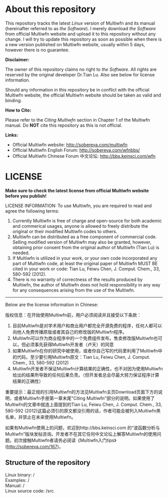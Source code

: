 # About this repository

This repository tracks the latest *Linux* version of Multiwfn and its manual (hereinafter referred to as *the Software*). I merely download *the Software* from official Multiwfn website and upload it to this repository without any change. I will try to update this repository as soon as possible when there is a new version published on Multiwfn website, usually within 5 days, however there is no guarantee. 

**Disclaimer:**

The owner of this repository claims no right to *the Software*. All rights are reserved by the original developer Dr.Tian Lu. Also see below for license information. 

Should any information in this repository be in conflict with the official Multiwfn website, the official Multiwfn website should be taken as valid and binding.

**How to Cite:**

Please refer to the *Citing Multiwfn* section in Chapter 1 of the Multiwfn manual. Do **NOT** cite this repository as this is not official.

**Links:**
- Official Multiwfn website: http://sobereva.com/multiwfn
- Official Multiwfn English Forum: http://sobereva.com/wfnbbs/
- Official Multiwfn Chinese Forum 中文论坛: http://bbs.keinsci.com/wfn

# LICENSE
**Make sure to check the latest license from official Multiwfn website before you publish!**

LICENSE INFORMATION: To use Multiwfn, you are required to read and agree the following terms:
1. Currently Multiwfn is free of charge and open-source for both academic and commerical usages, anyone is allowed to freely distribute the original or their modified Multiwfn codes to others.
2. Multiwfn can be distributed as a free component of commercial code. Selling modified version of Multiwfn may also be granted, however, obtaining prior consent from the original author of Multiwfn (Tian Lu) is needed.
3. If Multiwfn is utilized in your work, or your own code incorporated any part of Multiwfn code, at least the original paper of Multiwfn MUST BE cited in your work or code: Tian Lu, Feiwu Chen, J. Comput. Chem., 33, 580-592 (2012).
4. There is no warranty of correctness of the results produced by Multiwfn, the author of Multiwfn does not hold responsibility in any way for any consequences arising from the use of the Multiwfn.

---------------------------------------------
Below are the license information in Chinese:

版权信息：在开始使用Multiwfn前，用户必须阅读并且接受以下条款：
1. 目前Multiwfn是对学术用户和商业用户都完全开源免费的程序，任何人都可以向他人免费传播原版或者其自己的修改版的Multiwfn程序。
2. Multiwfn可以作为商业程序中的一个免费组件发布。售卖修改版Multiwfn也可以，但必须事先获得Multiwfn开发者（卢天）的同意
3. 如果Multiwfn在你的研究中被使用，或者你自己写的代码里利用了Multiwfn中的代码，至少要引用Multiwfn原文：Tian Lu, Feiwu Chen, J. Comput. Chem., 33, 580-592 (2012)
4. Multiwfn开发者不保证Multiwfn计算结果的正确性，也不对因为使用Multiwfn给出的结果所导致的任何后果负责。（但开发者总会尽最大努力保证程序计算结果的正确性）

重要提示：最正规的引用Multiwfn的方法见Multiwfn主页Download页面下方的说明，或者Multiwfn手册第一章末尾"Citing Multiwfn"部分的说明。如果使用了Multiwfn的文章中就连上面提到的Tian Lu, Feiwu Chen, J. Comput. Chem., 33, 580-592 (2012)这篇必须引的原文都没引用的话，作者可能会被列入Multiwfn黑名单，并禁止在未来使用Multiwfn。

如果有Multiwfn使用上的问题，欢迎到http://bbs.keinsci.com 的“波函数分析与Multiwfn”版块发帖咨询。开发者不在其它任何中文论坛上解答Multiwfn的使用问题。初次接触Multiwfn者请务必阅读《Multiwfn入门tips》(http://sobereva.com/167)。

## Structure of the repository

Linux binary: /<br/>
Examples: /<br/>
Manual: /<br/>
Linux source code: /src<br/>

 

